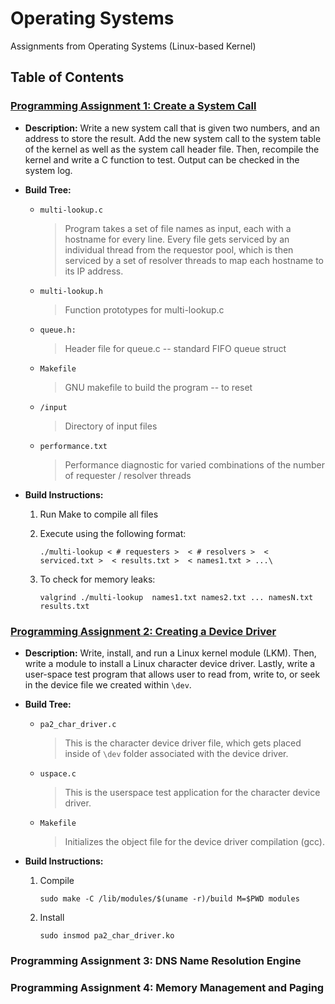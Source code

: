 # Operating Systems

Assignments from Operating Systems (Linux-based Kernel)

## Table of Contents
### <ins>Programming Assignment 1: Create a System Call</ins>

  * **Description:**
      Write a new system call that is given two numbers, and an address to store the result. Add the new system call to the system table of the kernel as well as the system call header file. Then, recompile the kernel and write a C function to test. Output can be checked in the system log. 

  * **Build Tree:**

    - `multi-lookup.c`
        > Program takes a set of file names as input, each with a hostname for every line. Every file gets serviced by an individual thread from the requestor pool, which is then serviced by a set of resolver threads to map each hostname to its IP address.

    - `multi-lookup.h`
        > Function prototypes for multi-lookup.c

    - `queue.h:`
        > Header file for queue.c -- standard FIFO queue struct

    - `Makefile`
        > GNU makefile to build the program -- <make clean> to reset

    - `/input` 
        > Directory of input files

    - `performance.txt`
        > Performance diagnostic for varied combinations of the number of requester / resolver threads

  * **Build Instructions:**

    1. Run Make to compile all files

    2.	Execute using the following format:
	
	      `./multi-lookup < # requesters >  < # resolvers >  < serviced.txt >  < results.txt >  < names1.txt > ...\`

    3. To check for memory leaks:
	
	     `valgrind ./multi-lookup  names1.txt names2.txt ... namesN.txt results.txt`

### <ins>Programming Assignment 2: Creating a Device Driver</ins>
* **Description:** Write, install, and run a Linux kernel module (LKM). Then, write a module to install a Linux character device driver. Lastly, write a user-space test program that allows user to read from, write to, or seek in the device file we created within `\dev`. 

* **Build Tree:**
    - `pa2_char_driver.c`
      > This is the character device driver file, which gets placed inside of `\dev` folder associated with the device driver.

    - `uspace.c`
      > This is the userspace test application for the character device driver.

     - `Makefile`
        > Initializes the object file for the device driver compilation (gcc).

* **Build Instructions:**
    1. Compile
    
        `sudo make -C /lib/modules/$(uname -r)/build M=$PWD modules`
        
    2. Install
    
        `sudo insmod pa2_char_driver.ko`

### Programming Assignment 3: DNS Name Resolution Engine


### Programming Assignment 4: Memory Management and Paging
